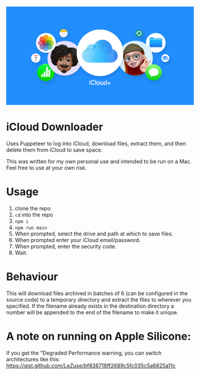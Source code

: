 ![](logo.png)

# iCloud Downloader

Uses Puppeteer to log into iCloud, download files, extract them, and then delete them from iCloud to save space.

This was written for my own personal use and intended to be run on a Mac. Feel free to use at your own risk.

# Usage

 1. clone the repo
 2. `cd` into the repo
 3. `npm i`
 4. `npm run main`
 5. When prompted, select the drive and path at which to save files.
 6. When prompted enter your iCloud email/password.
 7. When prompted, enter the security code.
 8. Wait.

# Behaviour

This will download files archived in batches of 6 (can be configured in the source code) to a temporary directory and extract the files to wherever you specified. If the filename already exists in the destination directory a number will be appended to the end of the filename to make it unique.

# A note on running on Apple Silicone:

If you get the "Degraded Performance warning, you can switch architectures like this: https://gist.github.com/LeZuse/bf838718ff2689c5fc035c5a6825a11c 